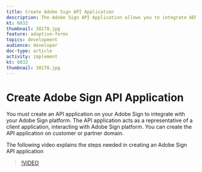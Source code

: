 ```yaml
---
title: Create Adobe Sign API Application
description: The Adobe Sign API Application allows you to integrate AEM Forms with Adobe Sign
kt: 6032
thumbnail: 38178.jpg
feature: adaptive-forms
topics: development
audience: developer
doc-type: article
activity: implement
kt: 6032
thumbnail: 38178.jpg
---
```

# Create Adobe Sign API Application

You must create an API application on your Adobe Sign to integrate with your Adobe Sign platform. The API application acts as a representative of a client application, interacting with Adobe Sign platform. You can create the API application on customer or partner domain. 

The following video explains the steps needed in creating an Adobe Sign API application

>[!VIDEO](https://video.tv.adobe.com/v/38178/?quality=9&learn=on)
